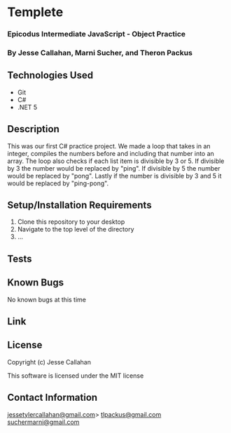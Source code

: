 # Templete

### Epicodus Intermediate JavaScript - Object Practice

### By Jesse Callahan, Marni Sucher, and Theron Packus

## Technologies Used

* Git
* C#
* .NET 5

## Description

This was our first C# practice project. We made a loop that takes in an integer, compiles the numbers before and including that number into an array. The loop also checks if each list item is divisible by 3 or 5. If divisible by 3 the number would be replaced by "ping". If divisible by 5 the number would be replaced by "pong". Lastly if the number is divisible by 3 and 5 it would be replaced by "ping-pong".

## Setup/Installation Requirements

  1. Clone this repository to your desktop
  2. Navigate to the top level of the directory
  3. ...

## Tests


## Known Bugs

No known bugs at this time

## Link


## License

Copyright (c) Jesse Callahan 

This software is licensed under the MIT license

## Contact Information

jessetylercallahan@gmail.com>
tlpackus@gmail.com
suchermarni@gmail.com